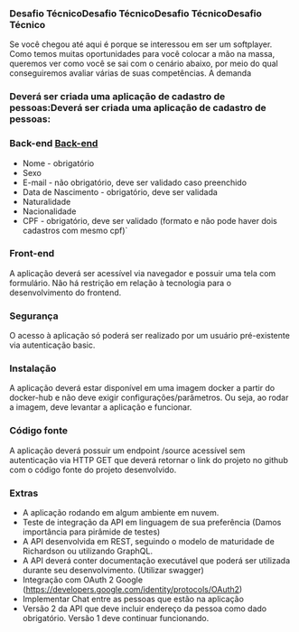 ### Desafio TécnicoDesafio TécnicoDesafio TécnicoDesafio Técnico
Se você chegou até aqui é porque se interessou em ser um softplayer. Como temos muitas oportunidades para você colocar a mão na massa, queremos ver como você se sai com o cenário abaixo, por meio do qual conseguiremos avaliar várias de suas competências.
A demanda

### Deverá ser criada uma aplicação de cadastro de pessoas:Deverá ser criada uma aplicação de cadastro de pessoas:

### Back-end [Back-end](https://github.com/h4liss0n/softplan-dev/blob/main/readme.backend.md "Back-end")
- 	Nome - obrigatório
- 	Sexo
- 	E-mail - não obrigatório, deve ser validado caso preenchido
- 	Data de Nascimento - obrigatório, deve ser validada
- 	Naturalidade
- 	Nacionalidade
- 	CPF - obrigatório, deve ser validado (formato e não pode haver dois cadastros com mesmo cpf)`

### Front-end
A aplicação deverá ser acessível via navegador e possuir uma tela com formulário. Não há restrição em relação à tecnologia para o desenvolvimento do frontend.

### Segurança
O acesso à aplicação só poderá ser realizado por um usuário pré-existente via autenticação basic.

### Instalação
A aplicação deverá estar disponível em uma imagem docker a partir do docker-hub e não deve exigir configurações/parâmetros. Ou seja, ao rodar a imagem, deve levantar a aplicação e funcionar.

### Código fonte
A aplicação deverá possuir um endpoint /source acessível sem autenticação via HTTP GET que deverá retornar o link do projeto no github com o código fonte do projeto desenvolvido.

### Extras
- A aplicação rodando em algum ambiente em nuvem.
-	Teste de integração da API em linguagem de sua preferência (Damos importância para pirâmide de testes)
-	A API desenvolvida em REST, seguindo o modelo de maturidade de Richardson ou utilizando GraphQL.
-	A API deverá conter documentação executável que poderá ser utilizada durante seu desenvolvimento. (Utilizar swagger)
-	Integração com OAuth 2 Google (https://developers.google.com/identity/protocols/OAuth2)
-	Implementar Chat entre as pessoas que estão na aplicação
-	Versão 2 da API que deve incluir endereço da pessoa como dado obrigatório. Versão 1 deve continuar funcionando.
